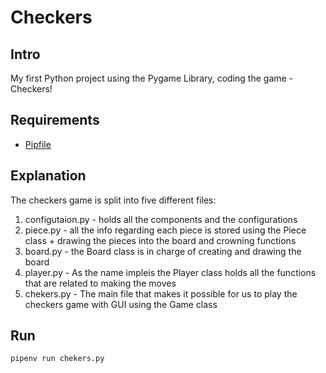 
# Checkers
## Intro 
My first Python project using the Pygame Library, coding the game - Checkers!

## Requirements

* <a href="https://github.com/Iddorot/Checkers/blob/develop/Pipfile" target="_blank">Pipfile</a>

## Explanation  

The checkers game is split into five different files:
  1. configutaion.py - holds all the components and the configurations
  2. piece.py - all the info regarding each piece is stored using the Piece class + drawing the pieces into the board and crowning       functions
  3. board.py - the Board class is in charge of creating and drawing the board
  4. player.py - As the name impleis the Player class holds all the functions that are related to making the moves
  5. chekers.py - The main file that makes it possible for us to play the checkers game with GUI using the Game class
       
## Run

```
pipenv run chekers.py
```
